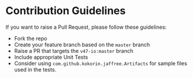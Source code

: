 # Contribution Guidelines

If you want to raise a Pull Request, please follow these guidelines:

* Fork the repo
* Create your feature branch based on the `master` branch
* Raise a PR that targets the `v47-io:master` branch
* Include appropriate Unit Tests
* Consider using `com.github.kokorin.jaffree.Artifacts` for sample files used in the tests.
